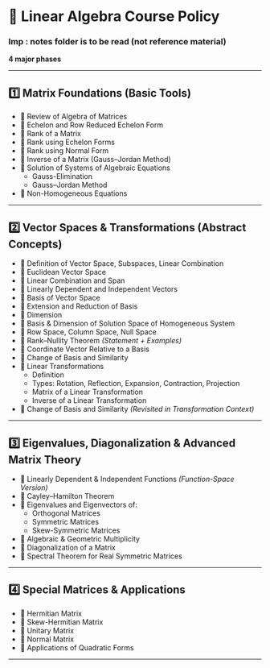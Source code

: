 # 📘 Linear Algebra Course Policy 
### Imp : notes folder is to be read (not reference material)
**4 major phases**

---

## **1️⃣ Matrix Foundations (Basic Tools)**

- 🔹 Review of Algebra of Matrices  
- 🔹 Echelon and Row Reduced Echelon Form  
- 🔹 Rank of a Matrix  
- 🔹 Rank using Echelon Forms  
- 🔹 Rank using Normal Form  
- 🔹 Inverse of a Matrix (Gauss–Jordan Method)  
- 🔹 Solution of Systems of Algebraic Equations  
  - Gauss-Elimination  
  - Gauss–Jordan Method  
- 🔹 Non-Homogeneous Equations  

---

## **2️⃣ Vector Spaces & Transformations (Abstract Concepts)**

- 🔹 Definition of Vector Space, Subspaces, Linear Combination  
- 🔹 Euclidean Vector Space  
- 🔹 Linear Combination and Span  
- 🔹 Linearly Dependent and Independent Vectors  
- 🔹 Basis of Vector Space  
- 🔹 Extension and Reduction of Basis  
- 🔹 Dimension  
- 🔹 Basis & Dimension of Solution Space of Homogeneous System  
- 🔹 Row Space, Column Space, Null Space  
- 🔹 Rank–Nullity Theorem *(Statement + Examples)*  
- 🔹 Coordinate Vector Relative to a Basis  
- 🔹 Change of Basis and Similarity  
- 🔹 Linear Transformations  
  - Definition  
  - Types: Rotation, Reflection, Expansion, Contraction, Projection  
  - Matrix of a Linear Transformation  
  - Inverse of a Linear Transformation  
- 🔹 Change of Basis and Similarity *(Revisited in Transformation Context)*  

---

## **3️⃣ Eigenvalues, Diagonalization & Advanced Matrix Theory**

- 🔹 Linearly Dependent & Independent Functions *(Function-Space Version)*  
- 🔹 Cayley–Hamilton Theorem  
- 🔹 Eigenvalues and Eigenvectors of:  
  - Orthogonal Matrices  
  - Symmetric Matrices  
  - Skew-Symmetric Matrices  
- 🔹 Algebraic & Geometric Multiplicity  
- 🔹 Diagonalization of a Matrix  
- 🔹 Spectral Theorem for Real Symmetric Matrices  

---

## **4️⃣ Special Matrices & Applications**

- 🔹 Hermitian Matrix  
- 🔹 Skew-Hermitian Matrix  
- 🔹 Unitary Matrix  
- 🔹 Normal Matrix  
- 🔹 Applications of Quadratic Forms  

---
